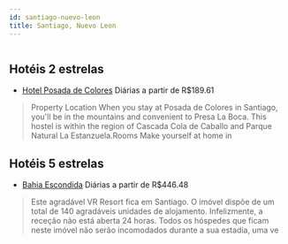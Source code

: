 ```yaml
---
id: santiago-nuevo-leon
title: Santiago, Nuevo Leon
---
```


<center><img src="http://photos.hotelbeds.com/giata/45/450643/450643a_hb_a_016.jpg" alt="" /></center>


## Hotéis 2 estrelas

-    [Hotel Posada de Colores](https://www.hurb.com/hoteis/santiago/hotel-posada-de-colores-JNP-JP925709?cmp=18055) Diárias a partir de R$189.61
   > Property Location When you stay at Posada de Colores in Santiago, you&apos;ll be in the mountains and convenient to Presa La Boca. This hostel is within the region of Cascada Cola de Caballo and Parque Natural La Estanzuela.Rooms Make yourself at home in 

## Hotéis 5 estrelas

-    [Bahia Escondida](https://www.hurb.com/hoteis/santiago/bahia-escondida-JNP-JP122236?cmp=18055) Diárias a partir de R$446.48
   > Este agradável VR Resort fica em Santiago. O imóvel dispõe de um total de 140 agradáveis unidades de alojamento. Infelizmente, a receção não está aberta 24 horas. Todos os hóspedes que ficam neste imóvel não serão incomodados durante a sua estadia, uma ve
